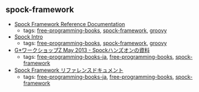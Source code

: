spock-framework
---
* [Spock Framework Reference Documentation](https://spockframework.github.io/spock/docs/current/index.html)
    * tags: [free-programming-books](../tags/free-programming-books.md), [spock-framework](../tags/spock-framework.md), [groovy](../tags/groovy.md)
* [Spock Intro](http://edgibbs.com/spock-intro-a-bdd-testing-framework-in-groovy/)
    * tags: [free-programming-books](../tags/free-programming-books.md), [spock-framework](../tags/spock-framework.md), [groovy](../tags/groovy.md)
* [G*ワークショップZ May 2013 - Spockハンズオンの資料](https://github.com/yamkazu/spock-workshop/tree/master/docs)
    * tags: [free-programming-books-ja](../tags/free-programming-books-ja.md), [free-programming-books](../tags/free-programming-books.md), [spock-framework](../tags/spock-framework.md)
* [Spock Framework リファレンスドキュメント](http://spock-framework-reference-documentation-ja.readthedocs.org/ja/latest/)
    * tags: [free-programming-books-ja](../tags/free-programming-books-ja.md), [free-programming-books](../tags/free-programming-books.md), [spock-framework](../tags/spock-framework.md)
